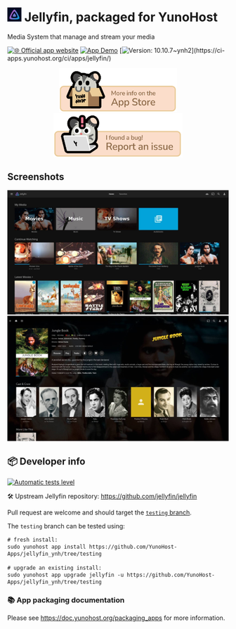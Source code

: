 <!--
N.B.: This README was automatically generated by <https://github.com/YunoHost/apps_tools/blob/main/readme_generator>
It shall NOT be edited by hand.
-->

<h1>
  <img src="https://raw.githubusercontent.com/YunoHost/apps/main/logos/jellyfin.png" width="32px" alt="Logo of Jellyfin">
  Jellyfin, packaged for YunoHost
</h1>

Media System that manage and stream your media

[![🌐 Official app website](https://img.shields.io/badge/Official_app_website-darkgreen?style=for-the-badge)](https://jellyfin.org)
[![App Demo](https://img.shields.io/badge/App_Demo-blue?style=for-the-badge)](https://demo.jellyfin.org/stable/web/index.html)
[![Version: 10.10.7~ynh2](https://img.shields.io/badge/Version-10.10.7~ynh2-rgb(18,138,11)?style=for-the-badge)](https://ci-apps.yunohost.org/ci/apps/jellyfin/)

<div align="center">
<a href="https://apps.yunohost.org/app/jellyfin"><img height="100px" src="https://github.com/YunoHost/yunohost-artwork/raw/refs/heads/main/badges/neopossum-badges/badge_more_info_on_the_appstore.svg"/></a>
<a href="https://github.com/YunoHost-Apps/jellyfin_ynh/issues"><img height="100px" src="https://github.com/YunoHost/yunohost-artwork/raw/refs/heads/main/badges/neopossum-badges/badge_report_an_issue.svg"/></a>
</div>


## Screenshots
![Screenshot of Jellyfin](./doc/screenshots/jellyfin-1.jpg)
![Screenshot of Jellyfin](./doc/screenshots/jellyfin-2.jpg)

## 📦 Developer info

[![Automatic tests level](https://apps.yunohost.org/badge/cilevel/jellyfin)](https://ci-apps.yunohost.org/ci/apps/jellyfin/)

🛠️ Upstream Jellyfin repository: <https://github.com/jellyfin/jellyfin>

Pull request are welcome and should target the [`testing` branch](https://github.com/YunoHost-Apps/jellyfin_ynh/tree/testing).

The `testing` branch can be tested using:
```
# fresh install:
sudo yunohost app install https://github.com/YunoHost-Apps/jellyfin_ynh/tree/testing

# upgrade an existing install:
sudo yunohost app upgrade jellyfin -u https://github.com/YunoHost-Apps/jellyfin_ynh/tree/testing
```

### 📚 App packaging documentation

Please see <https://doc.yunohost.org/packaging_apps> for more information.
